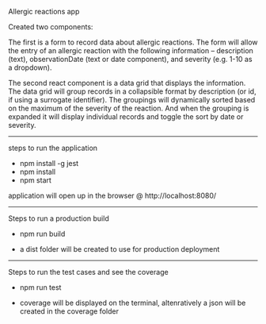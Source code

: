 Allergic reactions app

Created two components:

The first is a form to record data about allergic reactions.  The form will allow the entry of an allergic reaction with the following information – description (text), observationDate (text or date component), and severity (e.g. 1-10 as a dropdown). 

The second react component is a data grid that displays the information.  The data grid will group records in a collapsible format by description (or id, if using a surrogate identifier).  The groupings will dynamically sorted based on the maximum of the severity of the reaction. And when the grouping is expanded it will display individual records and toggle the sort by date or severity. 

-----------------------------------

steps to run the application

* npm install -g jest
* npm install 
* npm start

application will open up in the browser @ http://localhost:8080/

-----------------------------------

Steps to run a production build

* npm run build
- a dist folder will be created to use for production deployment

-----------------------------------

Steps to run the test cases and see the coverage

* npm run test

- coverage will be displayed on the terminal, altenratively a json will be created in the coverage folder 


